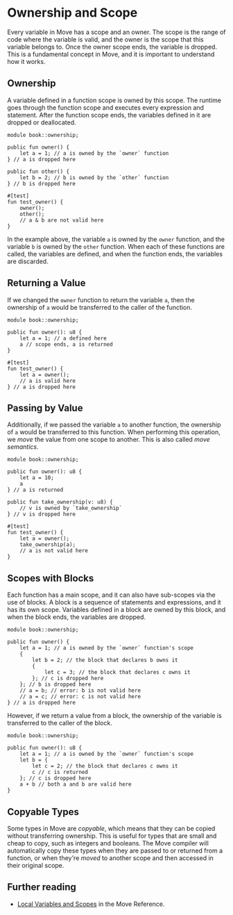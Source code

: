 # Ownership and Scope

Every variable in Move has a scope and an owner. The scope is the range of code where the variable
is valid, and the owner is the scope that this variable belongs to. Once the owner scope ends, the
variable is dropped. This is a fundamental concept in Move, and it is important to understand how it
works.

<!--

- Borrow Checker
- Mention Rust's borrow checker
- Borrowing / References intro

-->

## Ownership

A variable defined in a function scope is owned by this scope. The runtime goes through the function
scope and executes every expression and statement. After the function scope ends, the variables
defined in it are dropped or deallocated.

```move
module book::ownership;

public fun owner() {
    let a = 1; // a is owned by the `owner` function
} // a is dropped here

public fun other() {
    let b = 2; // b is owned by the `other` function
} // b is dropped here

#[test]
fun test_owner() {
    owner();
    other();
    // a & b are not valid here
}
```

In the example above, the variable `a` is owned by the `owner` function, and the variable `b` is
owned by the `other` function. When each of these functions are called, the variables are defined,
and when the function ends, the variables are discarded.

## Returning a Value

If we changed the `owner` function to return the variable `a`, then the ownership of `a` would be
transferred to the caller of the function.

```move
module book::ownership;

public fun owner(): u8 {
    let a = 1; // a defined here
    a // scope ends, a is returned
}

#[test]
fun test_owner() {
    let a = owner();
    // a is valid here
} // a is dropped here
```

## Passing by Value

Additionally, if we passed the variable `a` to another function, the ownership of `a` would be
transferred to this function. When performing this operation, we _move_ the value from one scope to
another. This is also called _move semantics_.

```move
module book::ownership;

public fun owner(): u8 {
    let a = 10;
    a
} // a is returned

public fun take_ownership(v: u8) {
    // v is owned by `take_ownership`
} // v is dropped here

#[test]
fun test_owner() {
    let a = owner();
    take_ownership(a);
    // a is not valid here
}
```

## Scopes with Blocks

Each function has a main scope, and it can also have sub-scopes via the use of blocks. A block is a
sequence of statements and expressions, and it has its own scope. Variables defined in a block are
owned by this block, and when the block ends, the variables are dropped.

```move
module book::ownership;

public fun owner() {
    let a = 1; // a is owned by the `owner` function's scope
    {
        let b = 2; // the block that declares b owns it
        {
            let c = 3; // the block that declares c owns it
        }; // c is dropped here
    }; // b is dropped here
    // a = b; // error: b is not valid here
    // a = c; // error: c is not valid here
} // a is dropped here
```

However, if we return a value from a block, the ownership of the variable is transferred to
the caller of the block.

```move
module book::ownership;

public fun owner(): u8 {
    let a = 1; // a is owned by the `owner` function's scope
    let b = {
        let c = 2; // the block that declares c owns it
        c // c is returned
    }; // c is dropped here
    a + b // both a and b are valid here
}
```

## Copyable Types

Some types in Move are _copyable_, which means that they can be copied without transferring
ownership. This is useful for types that are small and cheap to copy, such as integers and booleans.
The Move compiler will automatically copy these types when they are passed to or returned
from a function, or when they're _moved_ to another scope and then accessed in their original scope.

## Further reading

- [Local Variables and Scopes](/reference/variables.html) in the Move Reference.
